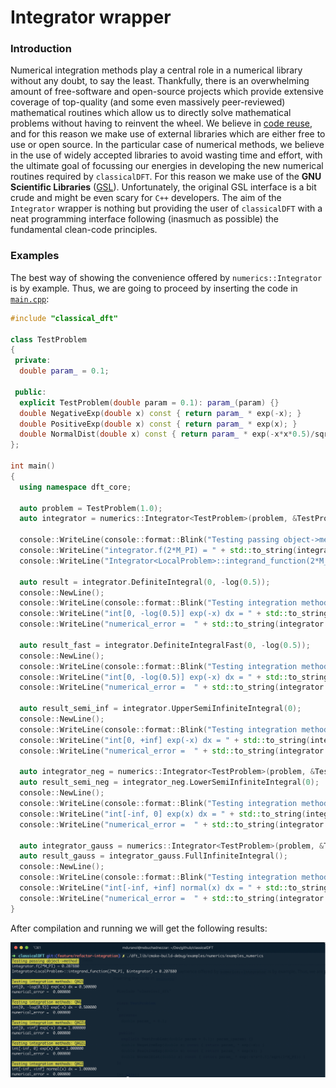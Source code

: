 # Integrator wrapper

### Introduction

Numerical integration methods play a central role in a numerical library without any doubt, to say the least. Thankfully, there is an overwhelming amount of free-software and open-source  projects which provide extensive coverage of top-quality (and some even massively peer-reviewed) mathematical routines which allow us to directly solve mathematical problems without having to reinvent the wheel. We believe in [code reuse](https://en.wikipedia.org/wiki/Code_reuse), and for this reason we make use of external libraries which are either free to use or open source. In the particular case of numerical methods, we believe in the use of widely accepted libraries to avoid wasting time and effort, with the ultimate goal of focussing our energies in developing the new numerical routines required by `classicalDFT`. For this reason we make use of the **GNU Scientific Libraries** ([GSL](https://www.gnu.org/software/gsl/doc/html/index.html)). Unfortunately, the original GSL interface is a bit crude and might be even scary for `C++` developers. The aim of the `Integrator` wrapper is nothing but providing the user of `classicalDFT` with a neat programming interface following (inasmuch as possible) the fundamental clean-code principles. 

### Examples

The best way of showing the convenience offered by `numerics::Integrator` is by example. Thus, we are going to proceed by inserting the code in [`main.cpp`](main.cpp):

```c++
#include "classical_dft"

class TestProblem
{
 private:
  double param_ = 0.1;

 public:
  explicit TestProblem(double param = 0.1): param_(param) {}
  double NegativeExp(double x) const { return param_ * exp(-x); }
  double PositiveExp(double x) const { return param_ * exp(x); }
  double NormalDist(double x) const { return param_ * exp(-x*x*0.5)/sqrt(2*M_PI); }
};

int main()
{
  using namespace dft_core;

  auto problem = TestProblem(1.0);
  auto integrator = numerics::Integrator<TestProblem>(problem, &TestProblem::NegativeExp);

  console::WriteLine(console::format::Blink("Testing passing object->method:"));
  console::WriteLine("integrator.f(2*M_PI) = " + std::to_string(integrator.function(M_PI_2)));
  console::WriteLine("Integrator<LocalProblem>::integrand_function(2*M_PI, &integrator) = " + std::to_string(numerics::Integrator<TestProblem>::integrand_function(M_PI_2, &integrator)));

  auto result = integrator.DefiniteIntegral(0, -log(0.5));
  console::NewLine();
  console::WriteLine(console::format::Blink("Testing integration methods: QAGS"));
  console::WriteLine("int[0, -log(0.5)] exp(-x) dx = " + std::to_string(integrator.numerical_result()));
  console::WriteLine("numerical_error =  " + std::to_string(integrator.numerical_error()));

  auto result_fast = integrator.DefiniteIntegralFast(0, -log(0.5));
  console::NewLine();
  console::WriteLine(console::format::Blink("Testing integration methods: QNG"));
  console::WriteLine("int[0, -log(0.5)] exp(-x) dx = " + std::to_string(integrator.numerical_result()));
  console::WriteLine("numerical_error =  " + std::to_string(integrator.numerical_error()));

  auto result_semi_inf = integrator.UpperSemiInfiniteIntegral(0);
  console::NewLine();
  console::WriteLine(console::format::Blink("Testing integration methods: QAGIU"));
  console::WriteLine("int[0, +inf] exp(-x) dx = " + std::to_string(integrator.numerical_result()));
  console::WriteLine("numerical_error =  " + std::to_string(integrator.numerical_error()));

  auto integrator_neg = numerics::Integrator<TestProblem>(problem, &TestProblem::PositiveExp);
  auto result_semi_neg = integrator_neg.LowerSemiInfiniteIntegral(0);
  console::NewLine();
  console::WriteLine(console::format::Blink("Testing integration methods: QAGIL"));
  console::WriteLine("int[-inf, 0] exp(x) dx = " + std::to_string(integrator.numerical_result()));
  console::WriteLine("numerical_error =  " + std::to_string(integrator.numerical_error()));

  auto integrator_gauss = numerics::Integrator<TestProblem>(problem, &TestProblem::NormalDist);
  auto result_gauss = integrator_gauss.FullInfiniteIntegral();
  console::NewLine();
  console::WriteLine(console::format::Blink("Testing integration methods: QAGI"));
  console::WriteLine("int[-inf, +inf] normal(x) dx = " + std::to_string(integrator.numerical_result()));
  console::WriteLine("numerical_error =  " + std::to_string(integrator.numerical_error()));
}
```

After compilation and running we will get the following results:

<img src="figures/console-screenshot.png" alt="console-screenshot"  />